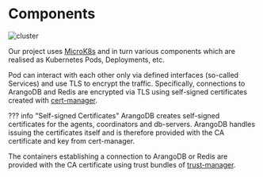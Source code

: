 # Components

![cluster](https://github.com/FH-CrOSSD/crossd/assets/20456596/3b1e8458-9dc6-465e-a7bb-8be67de3dfcd)

Our project uses [MicroK8s](https://microk8s.io/) and in turn various components which are realised as Kubernetes Pods, Deployments, etc.

Pod can interact with each other only via defined interfaces (so-called Services) and use TLS to encrypt the traffic. Specifically, connections to ArangoDB and Redis are encrypted via TLS using self-signed certificates created with [cert-manager](https://cert-manager.io/).

??? info "Self-signed Certificates"
    ArangoDB creates self-signed certificates for the agents, coordinators and db-servers. ArangoDB handles issuing the certificates itself and is therefore provided with the CA certificate and key from cert-manager.

The containers establishing a connection to ArangoDB or Redis are provided with the CA certificate using trust bundles of [trust-manager](https://cert-manager.io/docs/trust/trust-manager/).
